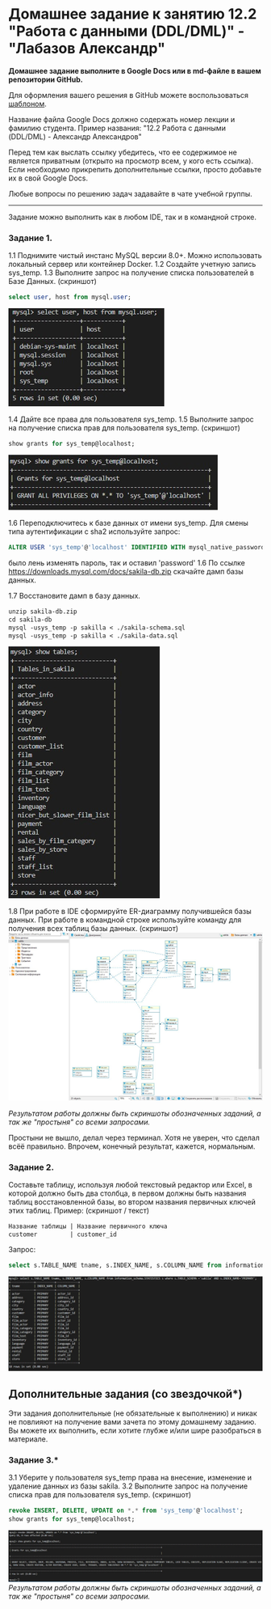 # Домашнее задание к занятию 12.2 "Работа с данными (DDL/DML)" - "Лабазов Александр"

**Домашнее задание выполните в Google Docs или в md-файле в вашем репозитории GitHub.** 

Для оформления вашего решения в GitHub можете воспользоваться [шаблоном](https://github.com/netology-code/sys-pattern-homework).

Название файла Google Docs должно содержать номер лекции и фамилию студента. Пример названия: "12.2 Работа с данными (DDL/DML) - Александр Александров"

Перед тем как выслать ссылку убедитесь, что ее содержимое не является приватным (открыто на просмотр всем, у кого есть ссылка). Если необходимо прикрепить дополнительные ссылки, просто добавьте их в свой Google Docs.

Любые вопросы по решению задач задавайте в чате учебной группы.


---

Задание можно выполнить как в любом IDE, так и в командной строке.

### Задание 1.
1.1 Поднимите чистый инстанс MySQL версии 8.0+. Можно использовать локальный сервер или контейнер Docker.
1.2 Создайте учетную запись sys_temp. 
1.3 Выполните запрос на получение списка пользователей в Базе Данных. (скриншот)
```sql
select user, host from mysql.user;
```
![show grants for sys_temp@localhost;](./images/mysql-users-1.jpg)

1.4 Дайте все права для пользователя sys_temp. 
1.5 Выполните запрос на получение списка прав для пользователя sys_temp. (скриншот)
```sql
show grants for sys_temp@localhost;
```
![show grants for sys_temp@localhost;](./images/mysql-grants-1.jpg)

1.6 Переподключитесь к базе данных от имени sys_temp.
Для смены типа аутентификации с sha2 используйте запрос: 
```sql
ALTER USER 'sys_temp'@'localhost' IDENTIFIED WITH mysql_native_password BY 'password';
```
было лень изменять пароль, так и оставил 'password'
1.6 По ссылке https://downloads.mysql.com/docs/sakila-db.zip скачайте дамп базы данных.

1.7 Восстановите дамп в базу данных.
```
unzip sakila-db.zip
cd sakila-db
mysql -usys_temp -p sakilla < ./sakila-schema.sql
mysql -usys_temp -p sakilla < ./sakila-data.sql
```
![importing](./images/mysql-import-db-result-1.jpg)

1.8 При работе в IDE сформируйте ER-диаграмму получившейся базы данных. При работе в командной строке используйте команду для получения всех таблиц базы данных. (скриншот)
![importing](./images/mysql-import-db-result-2.jpg)

*Результатом работы должны быть скриншоты обозначенных заданий, а так же "простыня" со всеми запросами.*

Простыни не вышло, делал через терминал. Хотя не уверен, что сделал всёё правильно. Впрочем, конечный результат, кажется, нормальным.

### Задание 2.
Составьте таблицу, используя любой текстовый редактор или Excel, в которой должно быть два столбца, в первом должны быть названия таблиц восстановленной базы, 
во втором названия первичных ключей этих таблиц. Пример: (скриншот / текст)
```
Название таблицы | Название первичного ключа
customer         | customer_id
```

Запрос:
```sql
select s.TABLE_NAME tname, s.INDEX_NAME, s.COLUMN_NAME from information_schema.STATISTICS s where s.TABLE_SCHEMA ='sakila' AND s.INDEX_NAME='PRIMARY';
```
![Индексы](./images/mysql-indexes.jpg)

## Дополнительные задания (со звездочкой*)
Эти задания дополнительные (не обязательные к выполнению) и никак не повлияют на получение вами зачета по этому домашнему заданию. Вы можете их выполнить, если хотите глубже и/или шире разобраться в материале.

### Задание 3.*
3.1 Уберите у пользователя sys_temp права на внесение, изменение и удаление данных из базы sakila.
3.2 Выполните запрос на получение списка прав для пользователя sys_temp. (скриншот)
```sql
revoke INSERT, DELETE, UPDATE on *.* from 'sys_temp'@'localhost';
show grants for sys_temp@localhost;
```
![show grants for sys_temp@localhost;](./images/mysql-revoked-priveleges.jpg)
*Результатом работы должны быть скриншоты обозначенных заданий, а так же "простыня" со всеми запросами.*
